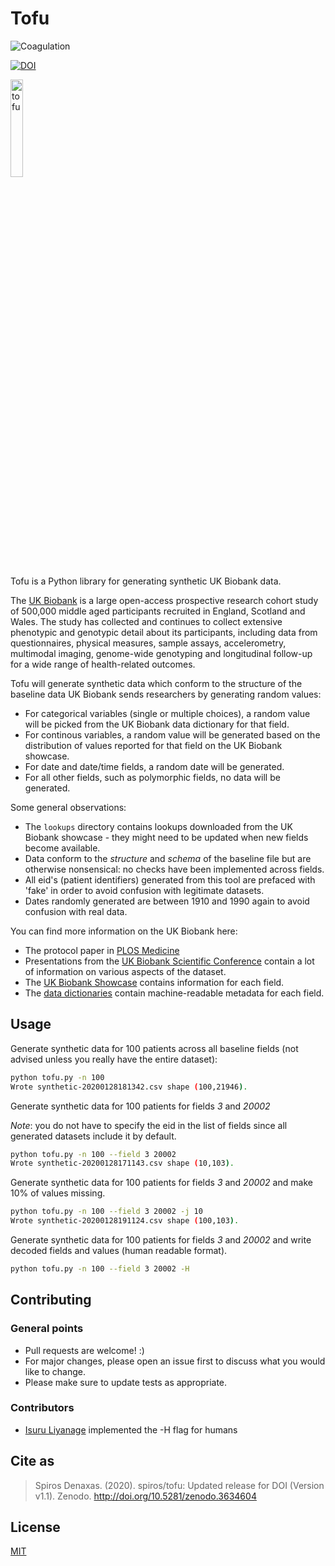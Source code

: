 # Tofu

![Coagulation](https://github.com/spiros/tofu/workflows/Python%20application/badge.svg)

[![DOI](https://zenodo.org/badge/236825382.svg)](https://zenodo.org/badge/latestdoi/236825382)

<a><img src="https://upload.wikimedia.org/wikipedia/commons/thumb/0/03/Japanese_SilkyTofu_%28Kinugoshi_Tofu%29.JPG/1920px-Japanese_SilkyTofu_%28Kinugoshi_Tofu%29.JPG" 
title="tofu" alt="tofu" width="20%" height="20%"></a>

Tofu is a Python library for generating synthetic UK Biobank data.

The [UK Biobank](https://www.ukbiobank.ac.uk/) is a large open-access prospective research cohort study 
of 500,000 middle aged participants recruited in England, Scotland and Wales. The study has collected and continues to collect extensive phenotypic and genotypic detail about its participants, including data from questionnaires, physical measures, sample assays, accelerometry, multimodal imaging, genome-wide genotyping and longitudinal follow-up for a wide range of health-related outcomes. 

Tofu will generate synthetic data which conform to the structure of the baseline data UK Biobank sends researchers by generating random values:
* For categorical variables (single or multiple choices), a random value will be picked from the UK Biobank data dictionary for that field.
* For continous variables, a random value will be generated based on the distribution of values reported for that field on the UK Biobank showcase.
* For date and date/time fields, a random date will be generated.
* For all other fields, such as polymorphic fields, no data will be generated.

Some general observations:
* The ```lookups``` directory contains lookups downloaded from the UK Biobank showcase - they might need to be updated when new fields become available.
* Data conform to the _structure_ and _schema_ of the baseline file but are otherwise nonsensical: no checks have been implemented across fields.
* All eid's (patient identifiers) generated from this tool are prefaced with 'fake' in order to avoid confusion with legitimate datasets.
* Dates randomly generated are between 1910 and 1990 again to avoid confusion with real data.

You can find more information on the UK Biobank here:

* The protocol paper in [PLOS Medicine](https://journals.plos.org/plosmedicine/article?id=10.1371/journal.pmed.1001779)
* Presentations from the [UK Biobank Scientific Conference](https://www.youtube.com/watch?v=_OG9aXf-Pd0&list=PLretMgaKD12883K_GZPWzQUwDBVz5dCfM) contain a lot of information on various aspects of the dataset.
* The [UK Biobank Showcase](http://biobank.ctsu.ox.ac.uk/crystal/) contains information for each field.
* The [data dictionaries](https://biobank.ctsu.ox.ac.uk/crystal/exinfo.cgi?src=DataDictionary) contain machine-readable metadata for each field.

## Usage

Generate synthetic data for 100 patients across all baseline fields (not advised unless you really have the entire dataset):

```bash
python tofu.py -n 100
Wrote synthetic-20200128181342.csv shape (100,21946).
```

Generate synthetic data for 100 patients for fields _3_ and _20002_ 

*Note*: you do not have to specify the eid in the list of fields since all generated datasets include it by default.

```bash
python tofu.py -n 100 --field 3 20002
Wrote synthetic-20200128171143.csv shape (10,103).
```

Generate synthetic data for 100 patients for fields _3_ and _20002_ 
and make 10% of values missing.

```bash
python tofu.py -n 100 --field 3 20002 -j 10
Wrote synthetic-20200128191124.csv shape (100,103).
```

Generate synthetic data for 100 patients for fields _3_ and _20002_ 
and write decoded fields and values (human readable format).

```bash
python tofu.py -n 100 --field 3 20002 -H
```

## Contributing

### General points
* Pull requests are welcome! :)
* For major changes, please open an issue first to discuss what you would like to change.
* Please make sure to update tests as appropriate.

### Contributors

* [Isuru Liyanage](https://github.com/theisuru) implemented the -H flag for humans

## Cite as

> Spiros Denaxas. (2020). spiros/tofu: Updated release for DOI (Version v1.1). Zenodo. http://doi.org/10.5281/zenodo.3634604

## License
[MIT](https://choosealicense.com/licenses/mit/)


# 

